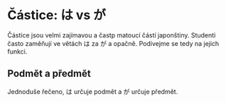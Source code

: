 Částice: は vs が
=================
Částice jsou velmi zajímavou a častp  matoucí částí japonštiny. Studenti často
zaměňují ve větách は za が a opačně. Podívejme se tedy na jejich funkci.

Podmět a předmět
----------------
Jednoduše řečeno, は určuje podmět a が určuje předmět. 
